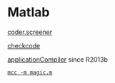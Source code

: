 # Matlab

[coder.screener](https://www.mathworks.com/help/simulink/ug/check-code-using-the-code-generation-readiness-tool.html)

[checkcode](https://www.mathworks.com/help/matlab/ref/checkcode.html)

[applicationCompiler](https://www.mathworks.com/help/compiler/applicationcompiler-app.html) since R2013b

[`mcc -m magic.m`](https://www.mathworks.com/help/compiler/mcc.html)

